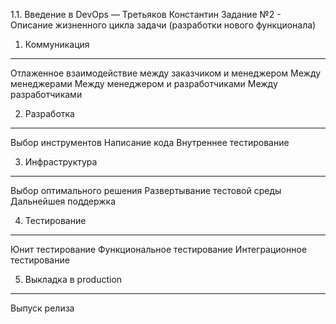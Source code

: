 1.1. Введение в DevOps — Третьяков Константин
Задание №2 - Описание жизненного цикла задачи (разработки нового функционала)


1. Коммуникация
***
Отлаженное взаимодействие между заказчиком и менеджером
Между менеджерами
Между менеджером и разработчиками
Между разработчиками

2. Разработка
***
Выбор инструментов
Написание кода
Внутреннее тестирование

3. Инфраструктура
***
Выбор оптимального решения
Развертывание тестовой среды
Дальнейшея поддержка

4. Тестирование
***
Юнит тестирование
Функциональное тестирование
Интеграционное тестирование

5. Выкладка в production
***
Выпуск релиза